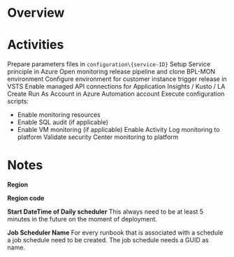 # Overview

# Activities
Prepare parameters files in `configuration\{service-ID}`
Setup Service principle in Azure
Open monitoring release pipeline and clone BPL-MON environment
Configure environment for customer instance
trigger release in VSTS
Enable managed API connections for Application Insights / Kusto / LA
Create Run As Account in Azure Automation account
Execute configuration scripts:
- Enable monitoring resources
- Enable SQL audit (if applicable)
- Enable VM monitoring (if applicable)
Enable Activity Log monitoring to platform
Validate security Center monitoring to platform
 

# Notes
**Region**

**Region code**

**Start DateTime of Daily scheduler**
This always need to be at least 5 minutes in the future on the moment of deployment. 

**Job Scheduler Name**
For every runbook that is associated with a schedule a job schedule need to be created. The job schedule needs a GUID as name.
